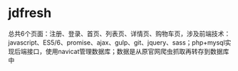 # jdfresh
总共6个页面：注册、登录、首页、列表页、详情页、购物车页，涉及前端技术：javascript、ES5/6、promise、ajax、gulp、git、jquery、sass；php+mysql实现后端接口，使用navicat管理数据库；数据是从原官网爬虫抓取再转存到数据库中
